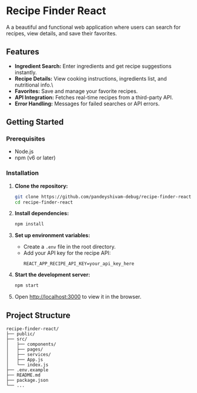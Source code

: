 # Recipe Finder React

A  a beautiful and functional web application where users can search for recipes, view details, and save their favorites.

## Features

- **Ingredient Search:** Enter ingredients and get recipe suggestions instantly.
- **Recipe Details:** View cooking instructions, ingredients list, and nutritional info.\
- **Favorites:** Save and manage your favorite recipes.
- **API Integration:** Fetches real-time recipes from a third-party API.
- **Error Handling:** Messages for failed searches or API errors.

## Getting Started
### Prerequisites

- Node.js 
- npm (v6 or later) 

### Installation

1. **Clone the repository:**
   ```bash
   git clone https://github.com/pandeyshivam-debug/recipe-finder-react.git
   cd recipe-finder-react
   ```

2. **Install dependencies:**
   ```bash
   npm install
   ```

3. **Set up environment variables:**
   - Create a `.env` file in the root directory.
   - Add your API key for the recipe API:
     ```
     REACT_APP_RECIPE_API_KEY=your_api_key_here
     ```

4. **Start the development server:**
   ```bash
   npm start
   ```

5. Open [http://localhost:3000](http://localhost:3000) to view it in the browser.

## Project Structure

```
recipe-finder-react/
├── public/
├── src/
│   ├── components/
│   ├── pages/
│   ├── services/
│   ├── App.js
│   └── index.js
├── .env.example
├── README.md
├── package.json
└── ...
```
